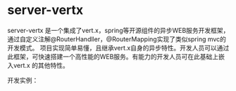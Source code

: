 # server-vertx
server-vertx 是一个集成了vert.x，spring等开源组件的异步WEB服务开发框架，通过自定义注解@RouterHandller，@RouterMapping实现了类似spring mvc的开发模式。
项目实现简单易懂，且继承vert.x自身的异步特性。开发人员可以通过此框架，可快速搭建一个高性能的WEB服务。有能力的开发人员可在此基础上嵌入vert.x 的其他特性。

开发实例：
